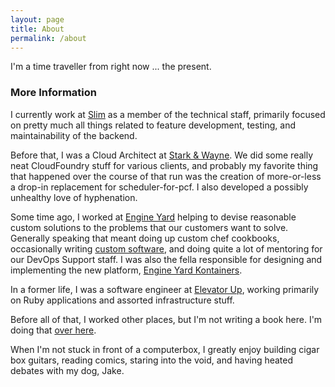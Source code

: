```yaml
---
layout: page
title: About
permalink: /about
---
```


I'm a time traveller from right now ... the present.

### More Information ###

I currently work at [Slim](https://slim.ai) as a member of the technical staff, primarily focused on pretty much all things related to feature development, testing, and maintainability of the backend.

Before that, I was a Cloud Architect at [Stark & Wayne](https://starkandwayne.com). We did some really neat CloudFoundry stuff for various clients, and probably my favorite thing that happened over the course of that run was the creation of more-or-less a drop-in replacement for scheduler-for-pcf. I also developed a possibly unhealthy love of hyphenation.

Some time ago, I worked at [Engine Yard](https://www.engineyard.com) helping to devise reasonable custom solutions to the problems that our customers want to solve. Generally speaking that meant doing up custom chef cookbooks, occasionally writing [custom software](https://github.com/engineyard/scaley), and doing quite a lot of mentoring for our DevOps Support staff. I was also the fella responsible for designing and implementing the new platform, [Engine Yard Kontainers](https://support.cloud.engineyard.com/hc/en-us/articles/360058885853-Introduction-to-Engine-Yard-Kontainers).

In a former life, I was a software engineer at [Elevator Up](http://elevatorup.com), working primarily on Ruby applications and assorted infrastructure stuff.

Before all of that, I worked other places, but I'm not writing a book here. I'm doing that [over here](https://ess.github.io/cartography).

When I'm not stuck in front of a computerbox, I greatly enjoy building cigar box guitars, reading comics, staring into the void, and having heated debates with my dog, Jake.

